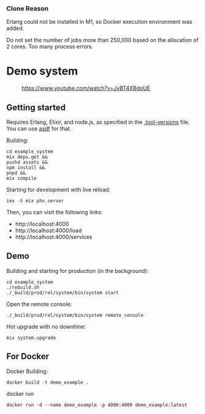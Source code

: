 ### Clone Reason
Erlang could not be installed in M1, so Docker execution environment was added.  

Do not set the number of jobs more than 250,000 based on the allocation of 2 cores. Too many process errors.

# Demo system

> https://www.youtube.com/watch?v=JvBT4XBdoUE

## Getting started

Requires Erlang, Elixir, and node.js, as specified in the [.tool-versions](./.tool-versions) file.
You can use [asdf](https://github.com/asdf-vm/asdf) for that.

Building:

```
cd example_system
mix deps.get &&
pushd assets &&
npm install &&
popd &&
mix compile
```

Starting for development with live reload:

```
iex -S mix phx.server
```

Then, you can visit the following links:

  - http://localhost:4000
  - http://localhost:4000/load
  - http://localhost:4000/services

## Demo

Building and starting for production (in the background):

```
cd example_system
./rebuild.sh
./_build/prod/rel/system/bin/system start
```

Open the remote console:

```
./_build/prod/rel/system/bin/system remote_console
```

Hot upgrade with no downtime:

```
mix system.upgrade
```


## For Docker

Docker Building:

```
docker build -t demo_example .
```

docker run 

```
docker run -d --name demo_example -p 4000:4000 demo_example:latest
```